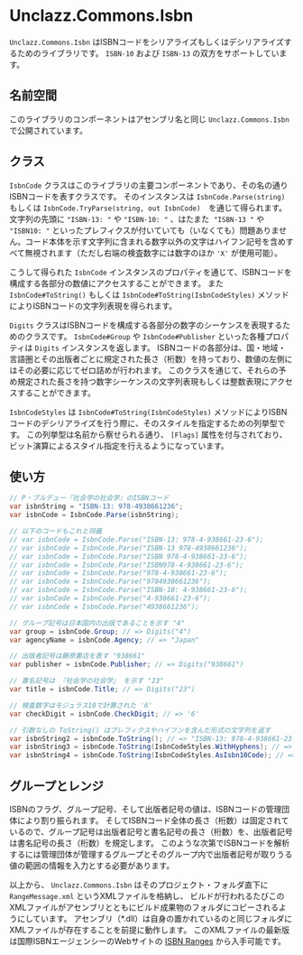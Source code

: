 # Unclazz.Commons.Isbn

`Unclazz.Commons.Isbn` はISBNコードをシリアライズもしくはデシリアライズするためのライブラリです。
`ISBN-10` および `ISBN-13` の双方をサポートしています。

## 名前空間

このライブラリのコンポーネントはアセンブリ名と同じ `Unclazz.Commons.Isbn` で公開されています。

## クラス

`IsbnCode` クラスはこのライブラリの主要コンポーネントであり、その名の通りISBNコードを表すクラスです。
そのインスタンスは `IsbnCode.Parse(string)` もしくは `IsbnCode.TryParse(string, out IsbnCode)`　を通じて得られます。
文字列の先頭に `"ISBN-13: "` や `"ISBN-10: "` 、はたまた  `"ISBN-13 "` や `"ISBN10: "` といったプレフィクスが付いていても（いなくても）問題ありません。コード本体を示す文字列に含まれる数字以外の文字はハイフン記号を含めすべて無視されます（ただし右端の検査数字には数字のほか `'X'` が使用可能）。

こうして得られた `IsbnCode` インスタンスのプロパティを通じて、ISBNコードを構成する各部分の数値にアクセスすることができます。
また `IsbnCode#ToString()` もしくは `IsbnCode#ToString(IsbnCodeStyles)` メソッドによりISBNコードの文字列表現を得られます。

`Digits` クラスはISBNコードを構成する各部分の数字のシーケンスを表現するためのクラスです。
`IsbnCode#Group` や `IsbnCode#Publisher` といった各種プロパティは `Digits` インスタンスを返します。
ISBNコードの各部分は、国・地域・言語圏とその出版者ごとに規定された長さ（桁数）を持っており、数値の左側にはその必要に応じてゼロ詰めが行われます。
このクラスを通じて、それらの予め規定された長さを持つ数字シーケンスの文字列表現もしくは整数表現にアクセスすることができます。

`IsbnCodeStyles` は `IsbnCode#ToString(IsbnCodeStyles)` メソッドによりISBNコードのデシリアライズを行う際に、そのスタイルを指定するための列挙型です。
この列挙型は名前から察せられる通り、 `[Flags]` 属性を付与されており、ビット演算によるスタイル指定を行えるようになっています。

## 使い方

```cs
// P・ブルデュー『社会学の社会学』のISBNコード
var isbnString = "ISBN-13: 978-4938661236";
var isbnCode = IsbnCode.Parse(isbnString);

// 以下のコードもこれと同義
// var isbnCode = IsbnCode.Parse("ISBN-13: 978-4-938661-23-6");
// var isbnCode = IsbnCode.Parse("ISBN-13 978-4938661236");
// var isbnCode = IsbnCode.Parse("ISBN 978-4-938661-23-6");
// var isbnCode = IsbnCode.Parse("ISBN978-4-938661-23-6");
// var isbnCode = IsbnCode.Parse("978-4-938661-23-6");
// var isbnCode = IsbnCode.Parse("9784938661236");
// var isbnCode = IsbnCode.Parse("ISBN-10: 4-938661-23-6");
// var isbnCode = IsbnCode.Parse("4-938661-23-6");
// var isbnCode = IsbnCode.Parse("4938661236");

// グループ記号は日本国内の出版であることを示す "4"
var group = isbnCode.Group; // => Digits("4")
var agencyName = isbnCode.Agency; // => "Japan"

// 出版者記号は藤原書店を表す "938661"
var publisher = isbnCode.Publisher; // => Digits("938661")

// 書名記号は 『社会学の社会学』 を示す "23"
var title = isbnCode.Title; // => Digits("23")

// 検査数字はモジュラス10で計算された '6'
var checkDigit = isbnCode.CheckDigit; // => '6'

// 引数なしの ToString() はプレフィクスやハイフンを含んだ形式の文字列を返す
var isbnString2 = isbnCode.ToString(); // => "ISBN-13: 978-4-938661-23-6"
var isbnString3 = isbnCode.ToString(IsbnCodeStyles.WithHyphens); // =>  "978-4-938661-23-6"
var isbnString4 = isbnCode.ToString(IsbnCodeStyles.AsIsbn10Code); // => "4-938661-23-6"
```

## グループとレンジ

ISBNのフラグ、グループ記号、そして出版者記号の値は、ISBNコードの管理団体により割り振られます。
そしてISBNコード全体の長さ（桁数）は固定されているので、グループ記号は出版者記号と書名記号の長さ（桁数）を、出版者記号は書名記号の長さ（桁数）を規定します。
このような次第でISBNコードを解析するには管理団体が管理するグループとそのグループ内で出版者記号が取りうる値の範囲の情報を入力とする必要があります。

以上から、 `Unclazz.Commons.Isbn` はそのプロジェクト・フォルダ直下に `RangeMessage.xml` というXMLファイルを格納し、
ビルドが行われるたびこのXMLファイルがアセンブリとともにビルド成果物のフォルダにコピーされるようにしています。
アセンブリ（*.dll）は自身の置かれているのと同じフォルダにXMLファイルが存在することを前提に動作します。
このXMLファイルの最新版は国際ISBNエージェンシーのWebサイトの [ISBN Ranges](https://www.isbn-international.org/range_file_generation) から入手可能です。
